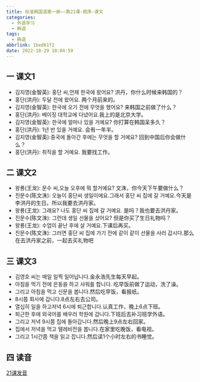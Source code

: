 ```yaml
---
title: 标准韩国语第一册——第21课-顺序-课文
categories:
  - 外语学习
  - 韩语
tags:
  - 韩语
abbrlink: 1bed61f2
date: 2022-10-29 10:04:59
---
```

## 一 课文1

* 김지영(金智英): 홍단 씨,언제 한국에 왔어요? 洪丹，你什么时候来韩国的？
* 홍단(洪丹): 두달 전에 왔어요. 两个月前来的。
* 김지영(金智英): 한국에 오기 전에 무엇을 했어요? 来韩国之前做了什么？
* 홍단(洪丹): 베이징 대학교에 다녔어요.我上的是北京大学。
* 김지영(金智英): 한국에 얼마나 있을 거예요? 你打算在韩国呆多久？
* 홍단(洪丹): 1년 반 있을 거예요. 会有一年半。
* 김지영(金智英):중국에 돌아간 후에는 무엇을 할 거예요? 回到中国后你会做什么？
* 홍단(洪丹): 취직을 할 거예요. 我要找工作。

<!--more-->

## 二 课文2

* 왕룡(王龙): 문수 씨,오늘 오후에 뭐 할거예요? 文洙，你今天下午要做什么？
* 진문수(陈文洙): 오늘이 홍단씨 생일이에요.그래서 홍단 씨 집에 갈 거예요.今天是李洪丹的生日。所以我要去洪丹家。
* 왕룡(王龙): 그래요? 나도 홍단 씨 집에 갈 거예요. 是吗？我也要去洪丹家。
* 진문수(陈文洙): 그런데 생일 선물을 샀어요? 但是你买了生日礼物吗？
* 왕룡(王龙): 수업이 끝난 후에 살 거예요.下课后再买。
* 진문수(陈文洙): 그러면 홍단 씨 집에 가기 전에 같이 같이 선물을 사러 갑시다.那么在去洪丹家之前，一起去买礼物吧

## 三 课文3

* 김영호 씨는 매일 일찍 일어납니다.金永浩先生每天早起。
* 아침을 먹기 전에 은동을 하고 샤워를 합니다. 吃早饭前做了运动，洗了澡。
* 그리고 아침을 먹고 신문을 봅니다.然后吃早饭，看报纸。
* 8시쯤 회사에 갑니다.8点左右去公司。
* 열십히 일을 하고저녁 6시에 퇴근합니다.认真工作，晚上6点下班。
* 퇴근한 후에 외국어를 배우러 학원에 갑니다.下班后去补习班学外语。
* 그리고 저녁 9시쯤 집에 돌아갑니다.然后晚上9点左右回家。
* 집에서 저녁을 먹고 텔레비전을 봅니다.在家里吃晚饭，看电视。
* 그리고 1시간쯤 책을 읽고 잡니다.然后读1个小时左右的书睡觉。

## 四 读音

[21课发音][1]

[1]: https://biz.cli.im/Pcview?name=https%3A%2F%2Fbiz.cli.im%2Ftest%2FIW485327%3Fcoding%3DIBJKMX%26qrurl%3Dhttp%253A%252F%252Fqr31.cn%252FIBJKMX%26gtype%3D2&time=1